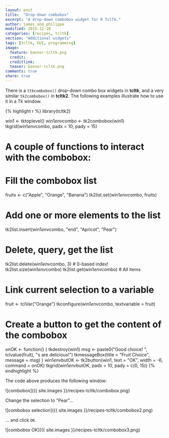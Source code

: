 ```yaml
---
layout: post
title:  "Drop-down combobox"
excerpt: "A drop-down combobox widget for R TclTk."
author: james_and_philippe
modified: 2015-12-10
categories: [recipes, tcltk]
section: "Additional widgets"
tags: [tcltk, GUI, programming]
image:
  feature: banner-tcltk.png
  credit: 
  creditlink: 
  teaser: banner-tcltk.png
comments: true
share: true
---
```


There is a `ttkcombobox()` drop-down combo box widgets in **tcltk**, and a very similar `tk2combobox()` in **tcltk2**. The following examples illustrate how to use it in a Tk window.


{% highlight r %}
library(tcltk2)

win1 <- tktoplevel()
win1$env$combo <- tk2combobox(win1)
tkgrid(win1$env$combo, padx = 10, pady = 15)

# A couple of functions to interact with the combobox:
# Fill the combobox list
fruits <- c("Apple", "Orange", "Banana")
tk2list.set(win1$env$combo, fruits)
# Add one or more elements to the list
tk2list.insert(win1$env$combo, "end", "Apricot", "Pear")
# Delete, query, get the list
tk2list.delete(win1$env$combo, 3)   # 0-based index!
tk2list.size(win1$env$combo)
tk2list.get(win1$env$combo)   # All items
# Link current selection to a variable
fruit <- tclVar("Orange")
tkconfigure(win1$env$combo, textvariable = fruit)

# Create a button to get the content of the combobox
onOK <- function() {
  tkdestroy(win1)
  msg <- paste0("Good choice! ", tclvalue(fruit), "s are delicious!")
  tkmessageBox(title = "Fruit Choice", message = msg)
}
win1$env$butOK <- tk2button(win1, text = "OK", width = -6, command = onOK)
tkgrid(win1$env$butOK, padx = 10, pady = c(0, 15))
{% endhighlight %}

The code above produces the following window:

![combobox]({{ site.images }}/recipes-tcltk/combobox.png)

Change the selection to "Pear"...

![combobox selection]({{ site.images }}/recipes-tcltk/combobox2.png)

... and click `OK`.

![combobox OK]({{ site.images }}/recipes-tcltk/combobox3.png)
